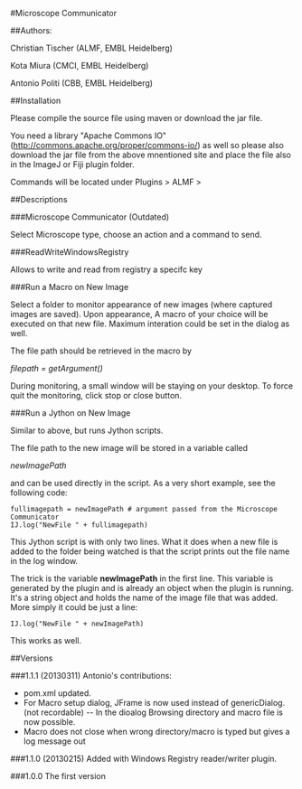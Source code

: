 #Microscope Communicator

##Authors: 

Christian Tischer (ALMF, EMBL Heidelberg)

Kota Miura (CMCI, EMBL Heidelberg)

Antonio Politi (CBB, EMBL Heidelberg)

##Installation

 Please compile the source file using maven or download the jar file.  
 
 You need a library "Apache Commons IO" (http://commons.apache.org/proper/commons-io/) 
 as well so please also download the jar file from the above mnentioned site and place the file also in the ImageJ or Fiji plugin folder. 

Commands will be located under Plugins > ALMF >

##Descriptions

###Microscope Communicator (Outdated)

Select Microscope type, choose an action and a command to send. 

###ReadWriteWindowsRegistry

Allows to write and read from registry a specifc key

###Run a Macro on New Image

Select a folder to monitor appearance of new images (where captured images are saved). Upon appearance, A macro of your choice will be executed on that new file. Maximum interation could be set in the dialog as well.  

The file path should be retrieved in the macro by

*filepath = getArgument()*

During monitoring, a small window will be staying on your desktop. To force quit the monitoring, click stop or close button.

###Run a Jython on New Image

Similar to above, but runs Jython scripts. 

The file path to the new image will be stored in a variable called 

*newImagePath*

and can be used directly in the script. As a very short example, see the following code:

	fullimagepath = newImagePath # argument passed from the Microscope Communicator
	IJ.log("NewFile " + fullimagepath)

This Jython script is with only two lines. What it does when a new file is added to the folder being watched is that the script prints out the file name in the log window. 

The trick is the variable **newImagePath** in the first line. This variable is generated by the plugin and is already an object when the plugin is running. It's a string object and holds the name of the image file that was added. More simply it could be just a line:

	IJ.log("NewFile " + newImagePath)
	
This works as well. 

##Versions

###1.1.1 (20130311)
Antonio's contributions:

- pom.xml updated.
- For Macro setup dialog, JFrame is now used instead of genericDialog. (not recordable)
-- In the dioalog Browsing directory and macro file is now possible.
- Macro does not close when wrong directory/macro is typed but gives a log message out

###1.1.0 (20130215)
Added with Windows Registry reader/writer plugin. 

###1.0.0
The first version 








